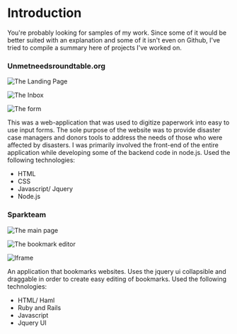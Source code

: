 # Introduction
You're probably looking for samples of my work. Since some of it would be
better suited with an explanation and some of it isn't even on Github, I've
tried to compile a summary here of projects I've worked on.

### Unmetneedsroundtable.org
![The Landing Page](https://raw.github.com/seankwon/Portfolio/master/images/unmet1.png)

![The Inbox](https://raw.github.com/seankwon/Portfolio/master/images/unmet2.png)

![The form](https://raw.github.com/seankwon/Portfolio/master/images/unmet3.png)

This was a web-application that was used to digitize paperwork into easy to use
input forms. The sole purpose of the website was to provide disaster case
managers and donors tools to address the needs of those who were affected by
disasters. I was primarily involved the front-end of the entire application
while developing some of the backend code in node.js.
Used the following technologies:
- HTML
- CSS
- Javascript/ Jquery
- Node.js

### Sparkteam
![The main page](https://raw.github.com/seankwon/Portfolio/master/images/sparkteam1.png)

![The bookmark editor](https://raw.github.com/seankwon/Portfolio/master/images/sparkteam2.png)

![Iframe](https://raw.github.com/seankwon/Portfolio/master/images/sparkteam3.png)

An application that bookmarks websites. Uses the jquery ui collapsible and
draggable in order to create easy editing of bookmarks.
Used the following technologies:
- HTML/ Haml
- Ruby and Rails
- Javascript
- Jquery UI
